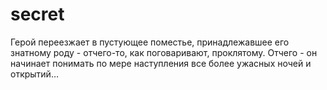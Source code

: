 # secret
Герой переезжает в пустующее поместье, принадлежавшее его знатному роду - отчего-то, как поговаривают, проклятому. Отчего - он начинает понимать по мере наступления все более ужасных ночей и открытий…
